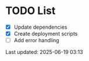 # TODO List

- [x] Update dependencies
- [x] Create deployment scripts
- [ ] Add error handling

Last updated: 2025-06-19 03:13
